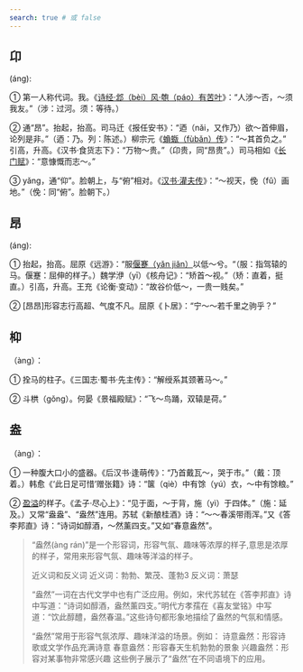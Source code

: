 ```yaml
---
search: true # 或 false
---
```


## 卬

(áng):

➀ 第一人称代词。我。《[诗经·邶（bèi）风·匏（páo）有苦叶](https://baike.baidu.com/item/%E9%82%B6%E9%A3%8E%C2%B7%E5%8C%8F%E6%9C%89%E8%8B%A6%E5%8F%B6/19672766?fr=ge_ala)》：“人涉～否，～须我友。”（涉：过河。须：等待。）

➁ 通“昂”。抬起，抬高。司马迁《报任安书》：“迺（nǎi，又作乃）欲～首伸眉，论列是非。”（迺：乃。列：陈述。）柳宗元《[蝜蝂（fùbǎn）传](https://baike.baidu.com/item/%E8%9D%9C%E8%9D%82%E4%BC%A0/1850798?fr=ge_ala)》：“～其首负之。” 引高，升高。《汉书·食货志下》：“万物～贵。”（卬贵，同“昂贵”。）司马相如《[长门赋](https://baike.baidu.com/item/%E9%95%BF%E9%97%A8%E8%B5%8B/3075468?fr=ge_ala)》：“意慷慨而志～。”

➂ yǎng，通“仰”。脸朝上，与“俯”相对。《[汉书·灌夫传](https://baike.baidu.com/item/%E6%B1%89%E4%B9%A6/363840?fr=ge_ala)》：“～视天，俛（fǔ）画地。”（俛：同“俯”。脸朝下。）

## 昂

(áng):

➀ 抬起，抬高。屈原《远游》：“服[偃蹇（yǎn jiǎn）](./ai.md#薆)以低～兮。“（服：指驾辕的马。偃蹇：屈伸的样子。）魏学洢（yī）《核舟记》：“矫首～视。”（矫：直着，挺直。）引高，升高。王充《论衡·变动》：“故谷价低～，一贵一贱矣。” 

➁ [昂昂]形容志行高超、气度不凡。屈原《卜居》：“宁～～若千里之驹乎？”

## 枊

（àng）：

➀ 拴马的柱子。《三国志·蜀书·先主传》：“解绶系其颈著马～。”

➁ 斗栱（gǒng）。何晏《景福殿赋》：“飞～鸟踊，双辕是荷。”

## 盎

（àng）：

➀ 一种腹大口小的盛器。《后汉书·逢萌传》：“乃首戴瓦～，哭于市。”（戴：顶着。）韩愈《‘此日足可惜’赠张籍》诗：“箧（qiè）中有馀（yú）衣，～中有馀粮。”

➁ [盈溢](#形容词-盎然)的样子。《孟子·尽心上》：“见于面，～于背，施（yì）于四体。”（施：延及。）又常“盎盎”、“盎然”连用。苏轼《新酿桂酒》诗：“～～春溪带雨浑。”又《答李邦直》诗：“诗词如醇酒，～然薰四支。”又如“春意盎然”。

> ‌<span id="形容词-盎然">“盎然(àng rán)”</span>是一个形容词，形容气氛、趣味等浓厚的样子‌,意思是浓厚的样子，常用来形容气氛、趣味等洋溢的样子‌。
>
> 近义词和反义词
> ‌近义词‌：勃勃、繁茂、蓬勃‌3
> ‌反义词‌：萧瑟‌
>
> “盎然”一词在古代文学中也有广泛应用。例如，宋代苏轼在《答李邦直》诗中写道：“诗词如醇酒，盎然薰四支。”明代方孝孺在《喜友堂铭》中写道：“饮此醇醴，盎然春温。”这些诗句都形象地描绘了盎然的气氛和情感‌。
>
> “盎然”常用于形容气氛浓厚、趣味洋溢的场景。例如：
> ‌诗意盎然‌：形容诗歌或文学作品充满诗意‌
> ‌春意盎然‌：形容春天生机勃勃的景象‌
> ‌兴趣盎然‌：形容对某事物非常感兴趣‌
> 这些例子展示了“盎然”在不同语境下的应用。